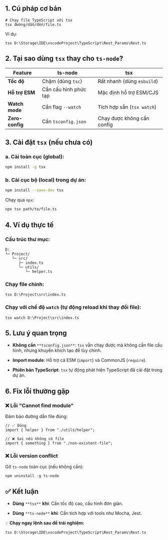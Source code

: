 <br>


## 1. Cú pháp cơ bản

```shell
# Chạy file TypeScript với tsx
tsx đường/dẫn/đến/file.ts
```

Ví dụ:

```shell
tsx D:\Storage\IDE\vscodeProject\TypeScript\Rest_Params\Rest.ts
```

## 2. Tại sao dùng `tsx` thay cho `ts-node`?

|Feature|ts-node|tsx|
|---|---|---|
|**Tốc độ**|Chậm (dùng `tsc`)|Rất nhanh (dùng `esbuild`)|
|**Hỗ trợ ESM**|Cần cấu hình phức tạp|Mặc định hỗ trợ ESM/CJS|
|**Watch mode**|Cần flag `--watch`|Tích hợp sẵn (`tsx watch`)|
|**Zero-config**|Cần `tsconfig.json`|Chạy được không cần config|

## 3. Cài đặt `tsx` (nếu chưa có)

### a. Cài toàn cục (global):

```sh
npm install -g tsx
```

### b. Cài cục bộ (local) trong dự án:

```sh
npm install --save-dev tsx
```

Chạy qua `npx`:

```sh
npx tsx path/to/file.ts
```

## 4. Ví dụ thực tế

### Cấu trúc thư mục:

```
D:
└─ Project/
   └─ src/
      ├─ index.ts
      └─ utils/
         └─ helper.ts
```

### Chạy file chính:

```shell
tsx D:\Project\src\index.ts
```

### Chạy với chế độ `watch` (tự động reload khi thay đổi file):

```shell
tsx watch D:\Project\src\index.ts
```

## 5. Lưu ý quan trọng

- **Không cần** `**tsconfig.json**`: `tsx` vẫn chạy được mà không cần file cấu hình, nhưng khuyến khích tạo để tùy chỉnh.
    
- **Import module**: Hỗ trợ cả ESM (`import`) và CommonJS (`require`).
    
- **Phiên bản TypeScript**: `tsx` tự động phát hiện TypeScript đã cài đặt trong dự án.
    

## 6. Fix lỗi thường gặp

### ❌ Lỗi "Cannot find module"

Đảm bảo đường dẫn file đúng:

```tsx
// ✅ Đúng
import { helper } from "./utils/helper";

// ❌ Sai nếu không có file
import { something } from "./non-existent-file";
```

### ❌ Lỗi version conflict

Gỡ `ts-node` toàn cục (nếu không cần):

```shell
npm uninstall -g ts-node
```

## ✅ Kết luận

- **Dùng** `**tsx**` **khi**: Cần tốc độ cao, cấu hình đơn giản.
    
- **Dùng** `**ts-node**` **khi**: Cần tích hợp với tools như Mocha, Jest.
    

💡 **Chạy ngay lệnh sau để trải nghiệm:**

```shell
tsx D:\Storage\IDE\vscodeProject\TypeScript\Rest_Params\Rest.ts
```